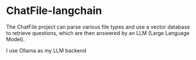 # ChatFile-langchain

The ChatFile project can parse various file types and use a vector database to retrieve questions, which are then answered by an LLM (Large Language Model).

I use Ollama as my LLM backend
